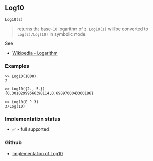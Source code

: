 ## Log10

```
Log10(z)
```

> returns the base-`10` logarithm of `z`. `Log10(z)` will be converted to `Log(z)/Log(10)` in symbolic mode.

See
* [Wikipedia - Logarithm](https://en.wikipedia.org/wiki/Logarithm)

### Examples 

```
>> Log10(1000)    
3    
 
>> Log10({2., 5.})     
{0.30102999566398114,0.6989700043360186}
 
>> Log10(E ^ 3)    
3/Log(10)   
```






### Implementation status

* &#x2705; - full supported

### Github

* [Implementation of Log10](https://github.com/axkr/symja_android_library/blob/master/symja_android_library/matheclipse-core/src/main/java/org/matheclipse/core/builtin/ExpTrigsFunctions.java#L2567) 
